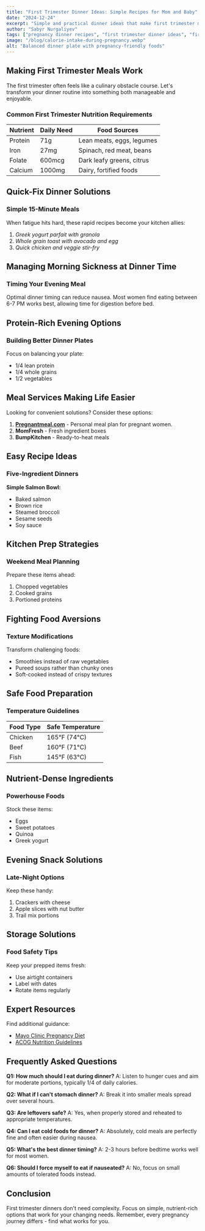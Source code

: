 ```yaml
---
title: "First Trimester Dinner Ideas: Simple Recipes for Mom and Baby"
date: "2024-12-24"
excerpt: "Simple and practical dinner ideas that make first trimester meals manageable and nutritious for expecting mothers."
author: "Sabyr Nurgaliyev"
tags: ["pregnancy dinner recipes", "first trimester dinner ideas", "first trimester pregnancy recipes", "first trimester pregnant meal"]
image: "/blog/calorie-intake-during-pregnancy.webp"
alt: "Balanced dinner plate with pregnancy-friendly foods"
---
```


## Making First Trimester Meals Work

The first trimester often feels like a culinary obstacle course. Let's transform your dinner routine into something both manageable and enjoyable. 

### Common First Trimester Nutrition Requirements

| Nutrient | Daily Need | Food Sources |
|----------|------------|--------------|
| Protein | 71g | Lean meats, eggs, legumes |
| Iron | 27mg | Spinach, red meat, beans |
| Folate | 600mcg | Dark leafy greens, citrus |
| Calcium | 1000mg | Dairy, fortified foods |

## Quick-Fix Dinner Solutions

### Simple 15-Minute Meals

When fatigue hits hard, these rapid recipes become your kitchen allies:

1. *Greek yogurt parfait with granola*
2. *Whole grain toast with avocado and egg*
3. *Quick chicken and veggie stir-fry*

## Managing Morning Sickness at Dinner Time

### Timing Your Evening Meal

Optimal dinner timing can reduce nausea. Most women find eating between 6-7 PM works best, allowing time for digestion before bed.

## Protein-Rich Evening Options

### Building Better Dinner Plates

Focus on balancing your plate:
- 1/4 lean protein
- 1/4 whole grains
- 1/2 vegetables

## Meal Services Making Life Easier

Looking for convenient solutions? Consider these options:

1. **[Pregnantmeal.com](https://pregnantmeal.com/)** - Personal meal plan for pregnant women.
2. **MomFresh** - Fresh ingredient boxes
3. **BumpKitchen** - Ready-to-heat meals

## Easy Recipe Ideas

### Five-Ingredient Dinners

**Simple Salmon Bowl:**
- Baked salmon
- Brown rice
- Steamed broccoli
- Sesame seeds
- Soy sauce

## Kitchen Prep Strategies

### Weekend Meal Planning

Prepare these items ahead:
1. Chopped vegetables
2. Cooked grains
3. Portioned proteins

## Fighting Food Aversions

### Texture Modifications

Transform challenging foods:
- Smoothies instead of raw vegetables
- Pureed soups rather than chunky ones
- Soft-cooked instead of crispy textures

## Safe Food Preparation

### Temperature Guidelines

| Food Type | Safe Temperature |
|-----------|-----------------|
| Chicken | 165°F (74°C) |
| Beef | 160°F (71°C) |
| Fish | 145°F (63°C) |

## Nutrient-Dense Ingredients

### Powerhouse Foods

Stock these items:
- Eggs
- Sweet potatoes
- Quinoa
- Greek yogurt

## Evening Snack Solutions

### Late-Night Options

Keep these handy:
1. Crackers with cheese
2. Apple slices with nut butter
3. Trail mix portions

## Storage Solutions

### Food Safety Tips

Keep your prepped items fresh:
- Use airtight containers
- Label with dates
- Rotate items regularly

## Expert Resources

Find additional guidance:
- [Mayo Clinic Pregnancy Diet](https://www.mayoclinic.org/healthy-lifestyle/pregnancy-week-by-week/in-depth/pregnancy-nutrition/art-20045082)
- [ACOG Nutrition Guidelines](https://www.acog.org/womens-health/faqs/nutrition-during-pregnancy)

## Frequently Asked Questions

**Q1: How much should I eat during dinner?**
A: Listen to hunger cues and aim for moderate portions, typically 1/4 of daily calories.

**Q2: What if I can't stomach dinner?**
A: Break it into smaller meals spread over several hours.

**Q3: Are leftovers safe?**
A: Yes, when properly stored and reheated to appropriate temperatures.

**Q4: Can I eat cold foods for dinner?**
A: Absolutely, cold meals are perfectly fine and often easier during nausea.

**Q5: What's the best dinner timing?**
A: 2-3 hours before bedtime works well for most women.

**Q6: Should I force myself to eat if nauseated?**
A: No, focus on small amounts of tolerated foods instead.

## Conclusion

First trimester dinners don't need complexity. Focus on simple, nutrient-rich options that work for your changing needs. Remember, every pregnancy journey differs - find what works for you.
